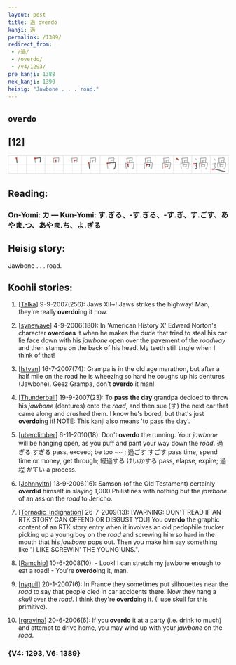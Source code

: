 ```yaml
---
layout: post
title: 過 overdo
kanji: 過
permalink: /1389/
redirect_from:
 - /過/
 - /overdo/
 - /v4/1293/
pre_kanji: 1388
nex_kanji: 1390
heisig: "Jawbone . . . road."
---
```


## `overdo`

## [12]

<div class="stroke"><img src="../images/E9818E.png" /></div>

## Reading:

### On-Yomi: カ &mdash; Kun-Yomi: す.ぎる、-す.ぎる、-す.ぎ、す.ごす、あやま.つ、あやま.ち、よ.ぎる

## Heisig story:

Jawbone . . . road.

## Koohii stories:

1) [<a href="http://kanji.koohii.com/profile/Talka">Talka</a>] 9-9-2007(256): Jaws XII~! Jaws strikes the highway! Man, they&#039;re really<strong> overdo</strong>ing it now.

2) [<a href="http://kanji.koohii.com/profile/synewave">synewave</a>] 4-9-2006(180): In &#039;American History X&#039; Edward Norton&#039;s character <strong>overdoes</strong> it when he makes the dude that tried to steal his car lie face down with his <em>jawbone</em> open over the pavement of the <em>roadway</em> and then stamps on the back of his head. My teeth still tingle when I think of that!

3) [<a href="http://kanji.koohii.com/profile/Istvan">Istvan</a>] 16-7-2007(74): Grampa is in the old age marathon, but after a half mile on the road he is wheezing so hard he coughs up his dentures (Jawbone). Geez Grampa, don&#039;t<strong> overdo</strong> it man!

4) [<a href="http://kanji.koohii.com/profile/Thunderball">Thunderball</a>] 19-9-2007(23): To <strong>pass the day</strong> grandpa decided to throw his <em>jawbone</em> (dentures) onto the <em>road</em>, and then sue (す) the next car that came along and crushed them. I know he&#039;s bored, but that&#039;s just<strong> overdo</strong>ing it! NOTE: This kanji also means &#039;to pass the day&#039;.

5) [<a href="http://kanji.koohii.com/profile/uberclimber">uberclimber</a>] 6-11-2010(18): Don&#039;t<strong> overdo</strong> the running. Your <em>jawbone</em> will be hanging open, as you puff and pant your way down the <em>road</em>. 過ぎる すぎる pass, exceed; be too ~~ ; 過ごす すごす pass time, spend time or money, get through; 経過する けいかする pass, elapse, expire; 過程 かてい a process.

6) [<a href="http://kanji.koohii.com/profile/Johnnyltn">Johnnyltn</a>] 13-9-2006(16): Samson (of the Old Testament) certainly <strong>overdid</strong> himself in slaying 1,000 Philistines with nothing but the <em>jawbone</em> of an ass on the <em>road</em> to Jericho.

7) [<a href="http://kanji.koohii.com/profile/Tornadic_Indignation">Tornadic_Indignation</a>] 26-7-2009(13): [WARNING: DON&#039;T READ IF AN RTK STORY CAN OFFEND OR DISGUST YOU] You<strong> overdo</strong> the graphic content of an RTK story entry when it involves an old pedophile trucker picking up a young boy on the <em>road</em> and screwing him so hard in the mouth that his <em>jawbone</em> pops out. Then you make him say something like &quot;I LIKE SCREWIN&#039; THE YOUNG&#039;UNS.&quot;.

8) [<a href="http://kanji.koohii.com/profile/Ramchip">Ramchip</a>] 10-6-2008(10): - Look! I can stretch my jawbone enough to eat a road! - You&#039;re<strong> overdo</strong>ing it, man.

9) [<a href="http://kanji.koohii.com/profile/nyquil">nyquil</a>] 20-1-2007(6): In France they sometimes put silhouettes near the <em>road</em> to say that people died in car accidents there. Now they hang a <em>skull</em> over the <em>road</em>. I think they&#039;re<strong> overdo</strong>ing it. (I use skull for this primitive).

10) [<a href="http://kanji.koohii.com/profile/rgravina">rgravina</a>] 20-6-2006(6): If you<strong> overdo</strong> it at a party (i.e. drink to much) and attempt to drive home, you may wind up with your <em>jawbone</em> on the <em>road</em>.

### {V4: 1293, V6: 1389}
